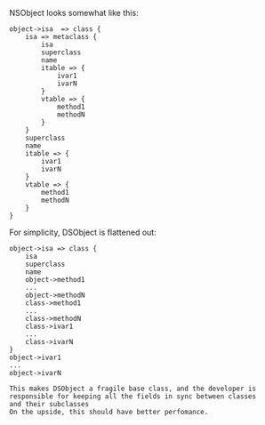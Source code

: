 NSObject looks somewhat like this:

    object->isa  => class {
        isa => metaclass {
            isa	
            superclass
            name
            itable => {
                ivar1
                ivarN
            }
            vtable => {
                method1
                methodN
            }
        }
        superclass
        name
        itable => {
            ivar1
            ivarN
        }
        vtable => {
            method1
            methodN
        }
    }
    
For simplicity, DSObject is flattened out:

    object->isa => class {
        isa	
        superclass
        name
        object->method1
        ...
        object->methodN
        class->method1
        ...
        class->methodN
        class->ivar1
        ...
        class->ivarN
    }
    object->ivar1
    ...
    object->ivarN

    This makes DSObject a fragile base class, and the developer is 
    responsible for keeping all the fields in sync between classes
    and their subclasses
    On the upside, this should have better perfomance.

